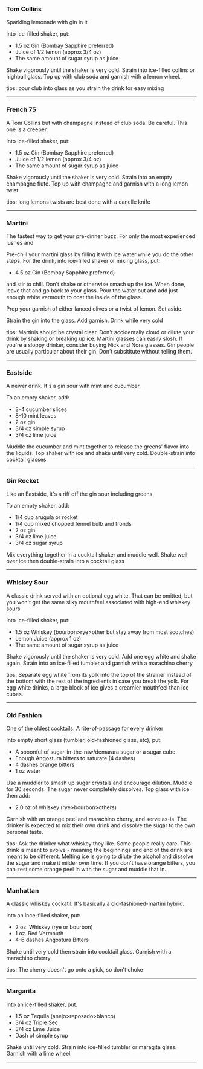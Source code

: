 ### Tom Collins
Sparkling lemonade with gin in it

Into ice-filled shaker, put:

- 1.5 oz Gin (Bombay Sapphire preferred)
- Juice of 1/2 lemon (approx 3/4 oz)
- The same amount of sugar syrup as juice

Shake vigorously until the shaker is very cold. Strain into ice-filled collins or highball glass. Top up with club soda and garnish with a lemon wheel.

tips: pour club into glass as you strain the drink for easy mixing

___
### French 75
A Tom Collins but with champagne instead of club soda. Be careful. This one is a creeper.

Into ice-filled shaker, put:

- 1.5 oz Gin (Bombay Sapphire preferred)
- Juice of 1/2 lemon (approx 3/4 oz)
- The same amount of sugar syrup as juice

Shake vigorously until the shaker is very cold. Strain into an empty champagne flute. Top up with champagne and garnish with a long lemon twist.

tips: long lemons twists are best done with a canelle knife

___
### Martini
The fastest way to get your pre-dinner buzz. For only the most experienced lushes and 

Pre-chill your martini glass by filling it with ice water while you do the other steps. For the drink, into ice-filled shaker or mixing glass, put:

- 4.5 oz Gin (Bombay Sapphire preferred)

and stir to chill. Don't shake or otherwise smash up the ice. When done, leave that and go back to your glass. Pour the water out and add just enough white vermouth to coat the inside of the glass. 

Prep your garnish of either lanced olives or a twist of lemon. Set aside.

Strain the gin into the glass. Add garnish. Drink while very cold

tips: Martinis should be crystal clear. Don't accidentally cloud or dilute your drink by shaking or breaking up ice. Martini glasses can easily slosh. If you're a sloppy drinker, consider buying Nick and Nora glasses. Gin people are usually particular about their gin. Don't subsititute without telling them.

___
### Eastside
A newer drink. It's a gin sour with mint and cucumber.

To an empty shaker, add:

- 3-4 cucumber slices
- 8-10 mint leaves
- 2 oz gin
- 3/4 oz simple syrup
- 3/4 oz lime juice

Muddle the cucumber and mint together to release the greens' flavor into the liquids. Top shaker with ice and shake until very cold. Double-strain into cocktail glasses

---
### Gin Rocket
Like an Eastside, it's a riff off the gin sour including greens

To an empty shaker, add:
- 1/4 cup arugula or rocket
- 1/4 cup mixed chopped fennel bulb and fronds
- 2 oz gin
- 3/4 oz lime juice
- 3/4 oz sugar syrup

Mix everything together in a cocktail shaker and muddle well. Shake well over ice then double-strain into a cocktail glass

___
### Whiskey Sour
A classic drink served with an optional egg white. That can be omitted, but you won't get the same silky mouthfeel associated with high-end whiskey sours

Into ice-filled shaker, put:

- 1.5 oz Whiskey (bourbon>rye>other but stay away from most scotches)
- Lemon Juice (approx 1 oz)
- The same amount of sugar syrup as juice

Shake vigorously until the shaker is very cold. Add one egg white and shake again. Strain into an ice-filled tumbler and garnish with a marachino cherry

tips: Separate egg white from its yolk into the top of the strainer instead of the bottom with the rest of the ingredients in case you break the yolk. For egg white drinks, a large block of ice gives a creamier mouthfeel than ice cubes. 

___
### Old Fashion
One of the oldest cocktails. A rite-of-passage for every drinker

Into empty short glass (tumbler, old-fashioned glass, etc), put:

- A spoonful of sugar-in-the-raw/demarara sugar or a sugar cube
- Enough Angostura bitters to saturate (4 dashes)
- 4 dashes orange bitters
- 1 oz water

Use a muddler to smash up sugar crystals and encourage dilution. Muddle for 30 seconds. The sugar never completely dissolves. Top glass with ice then add:

- 2.0 oz of whiskey (rye>bourbon>others)

Garnish with an orange peel and marachino cherry, and serve as-is. The drinker is expected to mix their own drink and dissolve the sugar to the own personal taste.

tips: Ask the drinker what whiskey they like. Some people really care. This drink is meant to evolve - meaning the beginnings and end of the drink are meant to be different. Melting ice is going to dilute the alcohol and dissolve the sugar and make it milder over time. If you don't have orange bitters, you can zest some orange peel in with the sugar and muddle that in.

___

### Manhattan
A classic whiskey cockatil. It's basically a old-fashioned-martini hybrid.

Into an ince-filled shaker, put:

- 2 oz. Whiskey (rye or bourbon)
- 1 oz. Red Vermouth
- 4-6 dashes Angostura Bitters

Shake until very cold then strain into cocktail glass. Garnish with a marachino cherry

tips: The cherry doesn't go onto a pick, so don't choke


___

### Margarita


Into an ice-filled shaker, put:

- 1.5 oz Tequila (anejo>reposado>blanco)
- 3/4 oz Triple Sec
- 3/4 oz Lime Juice
- Dash of simple syrup

Shake until very cold. Strain into ice-filled tumbler or maragita glass. Garnish with a lime wheel. 

___